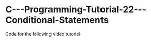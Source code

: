 C---Programming-Tutorial-22---Conditional-Statements
====================================================

Code for the following video tutorial 
